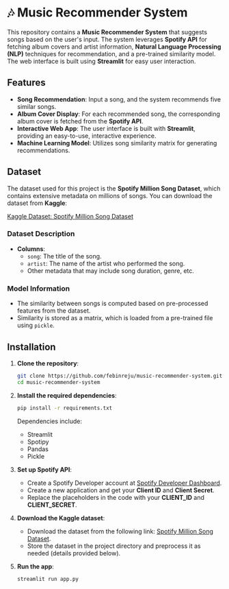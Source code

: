 # 🎶 Music Recommender System

This repository contains a **Music Recommender System** that suggests songs based on the user's input. The system leverages **Spotify API** for fetching album covers and artist information, **Natural Language Processing (NLP)** techniques for recommendation, and a pre-trained similarity model. The web interface is built using **Streamlit** for easy user interaction.

## Features

- **Song Recommendation**: Input a song, and the system recommends five similar songs.
- **Album Cover Display**: For each recommended song, the corresponding album cover is fetched from the **Spotify API**.
- **Interactive Web App**: The user interface is built with **Streamlit**, providing an easy-to-use, interactive experience.
- **Machine Learning Model**: Utilizes song similarity matrix for generating recommendations.

## Dataset

The dataset used for this project is the **Spotify Million Song Dataset**, which contains extensive metadata on millions of songs. You can download the dataset from **Kaggle**:

[Kaggle Dataset: Spotify Million Song Dataset](https://www.kaggle.com/datasets/notshrirang/spotify-million-song-dataset)

### Dataset Description

- **Columns**:  
  - `song`: The title of the song.
  - `artist`: The name of the artist who performed the song.
  - Other metadata that may include song duration, genre, etc.

### Model Information

- The similarity between songs is computed based on pre-processed features from the dataset.
- Similarity is stored as a matrix, which is loaded from a pre-trained file using `pickle`.

## Installation

1. **Clone the repository**:
    ```bash
    git clone https://github.com/febinreju/music-recommender-system.git
    cd music-recommender-system
    ```

2. **Install the required dependencies**:
    ```bash
    pip install -r requirements.txt
    ```

    Dependencies include:
    - Streamlit
    - Spotipy
    - Pandas
    - Pickle

3. **Set up Spotify API**:
    - Create a Spotify Developer account at [Spotify Developer Dashboard](https://developer.spotify.com/dashboard/).
    - Create a new application and get your **Client ID** and **Client Secret**.
    - Replace the placeholders in the code with your **CLIENT_ID** and **CLIENT_SECRET**.

4. **Download the Kaggle dataset**:
    - Download the dataset from the following link: [Spotify Million Song Dataset](https://www.kaggle.com/datasets/notshrirang/spotify-million-song-dataset).
    - Store the dataset in the project directory and preprocess it as needed (details provided below).

5. **Run the app**:
    ```bash
    streamlit run app.py
    ```

